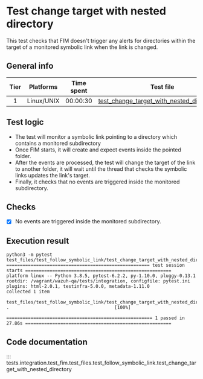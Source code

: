 # Test change target with nested directory

This test checks that FIM doesn't trigger any alerts for directories within the target of a monitored symbolic link when the link is changed.

## General info

| Tier | Platforms | Time spent| Test file |
|:--:|:--:|:--:|:--:|
| 1 | Linux/UNIX | 00:00:30 | [test_change_target_with_nested_directory.py](../../../../../../tests/integration/test_fim/test_files/test_follow_symbolic_link/test_change_target_with_nested_directory.py)|

## Test logic

- The test will monitor a symbolic link pointing to a directory which contains a monitored subdirectory
- Once FIM starts, it will create and expect events inside the pointed folder.
- After the events are processed, the test will change the target of the link to another folder, it will wait until the thread that checks the symbolic links updates the link's target.
- Finally, it checks that no events are triggered inside the monitored subdirectory.

## Checks

- [x] No events are triggered inside the monitored subdirectory.

## Execution result

```
python3 -m pytest test_files/test_follow_symbolic_link/test_change_target_with_nested_directory.py
===================================================== test session starts ======================================================
platform linux -- Python 3.8.5, pytest-6.2.2, py-1.10.0, pluggy-0.13.1
rootdir: /vagrant/wazuh-qa/tests/integration, configfile: pytest.ini
plugins: html-2.0.1, testinfra-5.0.0, metadata-1.11.0
collected 1 item

test_files/test_follow_symbolic_link/test_change_target_with_nested_directory.py .                                       [100%]

====================================================== 1 passed in 27.86s ======================================================
```

## Code documentation

::: tests.integration.test_fim.test_files.test_follow_symbolic_link.test_change_target_with_nested_directory
